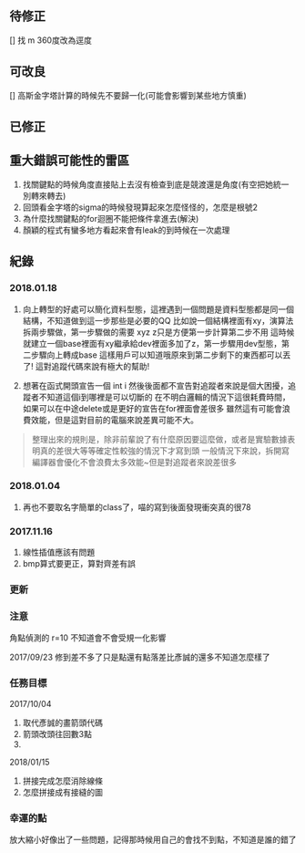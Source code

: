 ## 待修正
[] 找 m 360度改為逕度


## 可改良
[] 高斯金字塔計算的時候先不要歸一化(可能會影響到某些地方慎重)



## 已修正


## 重大錯誤可能性的雷區
1. 找關鍵點的時候角度直接貼上去沒有檢查到底是競渡還是角度(有空把她統一別轉來轉去)
2. 回頭看金字塔的sigma的時候發現算起來怎麼怪怪的，怎麼是根號2
3. 為什麼找關鍵點的for迴圈不能把條件拿進去(解決)
4. 顏穎的程式有蠻多地方看起來會有leak的到時候在一次處理





## 紀錄
### 2018.01.18
1. 向上轉型的好處可以簡化資料型態，這裡遇到一個問題是資料型態都是同一個結構，不知道做到這一步那些是必要的QQ
比如說一個結構裡面有xy，演算法拆兩步驟做，第一步驟做的需要 xyz z只是方便第一步計算第二步不用
這時候就建立一個base裡面有xy繼承給dev裡面多加了z，第一步驟用dev型態，第二步驟向上轉成base
這樣用戶可以知道哦原來到第二步剩下的東西都可以丟了! 這對追蹤代碼來說有極大的幫助!

2. 想著在函式開頭宣告一個 int i 然後後面都不宣告對追蹤者來說是個大困擾，追蹤者不知道這個i到哪裡是可以切斷的
在不明白邏輯的情況下這很耗費時間，如果可以在中途delete或是更好的宣告在for裡面會差很多
雖然這有可能會浪費效能，但是這對目前的電腦來說差異可能不大。
> 整理出來的規則是，除非前輩說了有什麼原因要這麼做，或者是實驗數據表明真的差很大等等確定性較強的情況下才寫到頭
一般情況下來說，拆開寫編譯器會優化不會浪費太多效能~但是對追蹤者來說差很多


### 2018.01.04
1. 再也不要取名字簡單的class了，喵的寫到後面發現衝突真的很78


### 2017.11.16
1. 線性插值應該有問題
2. bmp算式要更正，算對齊差有誤

### 更新


### 注意
角點偵測的 r=10 不知道會不會受規一化影響

2017/09/23 修到差不多了只是點還有點落差比彥誠的還多不知道怎麼樣了

### 任務目標
2017/10/04
1. 取代彥誠的畫箭頭代碼
2. 箭頭改頭往回數3點
3.

2018/01/15
1. 拼接完成怎麼消除線條
2. 怎麼拼接成有接縫的圖

### 幸運的點
放大縮小好像出了一些問題，記得那時候用自己的會找不到點，不知道是誰的錯了